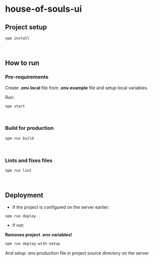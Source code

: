# house-of-souls-ui

## Project setup

```bash
npm install
```

&nbsp;

## How to run

### Pre-requirements

Create **.env.local** file from **.env.example** file and setup local variables.

Run:

```bash
npm start
```

&nbsp;

### Build for production

```bash
npm run build
```

&nbsp;

### Lints and fixes files

```bash
npm run lint
```

&nbsp;

## Deployment

- If the project is configured on the server earlier:

```bash
npm run deploy
```

- If not:

**Removes project .env variables!**

```bash
npm run deploy-with-setup
```

And setup .env.production file in project source directory on the server
